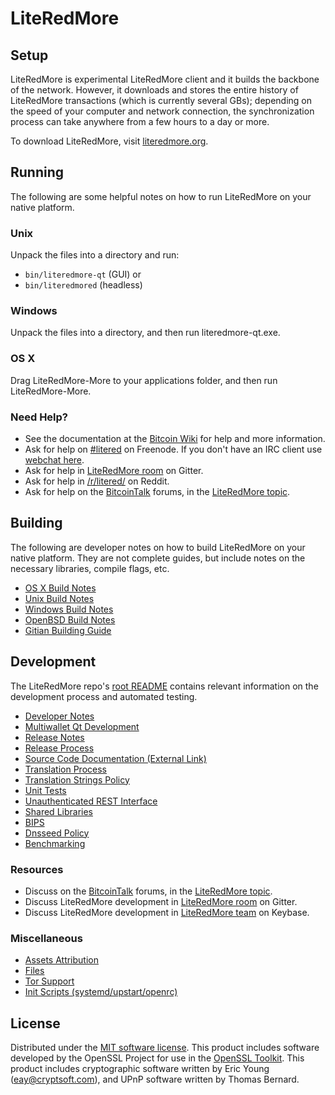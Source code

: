 LiteRedMore
=============

Setup
---------------------
LiteRedMore is experimental LiteRedMore client and it builds the backbone of the network. However, it downloads and stores the entire history of LiteRedMore transactions (which is currently several GBs); depending on the speed of your computer and network connection, the synchronization process can take anywhere from a few hours to a day or more.

To download LiteRedMore, visit [literedmore.org](https://literedmore.org).

Running
---------------------
The following are some helpful notes on how to run LiteRedMore on your native platform.

### Unix

Unpack the files into a directory and run:

- `bin/literedmore-qt` (GUI) or
- `bin/literedmored` (headless)

### Windows

Unpack the files into a directory, and then run literedmore-qt.exe.

### OS X

Drag LiteRedMore-More to your applications folder, and then run LiteRedMore-More.

### Need Help?

* See the documentation at the [Bitcoin Wiki](https://en.bitcoin.it/wiki/Main_Page)
for help and more information.
* Ask for help on [#litered](http://webchat.freenode.net?channels=litered) on Freenode. If you don't have an IRC client use [webchat here](http://webchat.freenode.net?channels=litered).
* Ask for help in [LiteRedMore room](https://gitter.im/LiteRedMore_Hub) on Gitter.
* Ask for help in [/r/litered/](https://nm.reddit.com/r/litered/) on Reddit.
* Ask for help on the [BitcoinTalk](https://bitcointalk.org/) forums, in the [LiteRedMore topic](https://bitcointalk.org/index.php?topic=3017838.new#new).

Building
---------------------
The following are developer notes on how to build LiteRedMore on your native platform. They are not complete guides, but include notes on the necessary libraries, compile flags, etc.

- [OS X Build Notes](build-osx.md)
- [Unix Build Notes](build-unix.md)
- [Windows Build Notes](build-windows.md)
- [OpenBSD Build Notes](build-openbsd.md)
- [Gitian Building Guide](gitian-building.md)

Development
---------------------
The LiteRedMore repo's [root README](/README.md) contains relevant information on the development process and automated testing.

- [Developer Notes](developer-notes.md)
- [Multiwallet Qt Development](multiwallet-qt.md)
- [Release Notes](release-notes.md)
- [Release Process](release-process.md)
- [Source Code Documentation (External Link)](https://dev.visucore.com/bitcoin/doxygen/)
- [Translation Process](translation_process.md)
- [Translation Strings Policy](translation_strings_policy.md)
- [Unit Tests](unit-tests.md)
- [Unauthenticated REST Interface](REST-interface.md)
- [Shared Libraries](shared-libraries.md)
- [BIPS](bips.md)
- [Dnsseed Policy](dnsseed-policy.md)
- [Benchmarking](benchmarking.md)

### Resources
* Discuss on the [BitcoinTalk](https://bitcointalk.org/) forums, in the [LiteRedMore topic](https://bitcointalk.org/index.php?topic=3017838.new#new).
* Discuss LiteRedMore development in [LiteRedMore room](https://gitter.im/LiteRedMore_Hub) on Gitter.
* Discuss LiteRedMore development in [LiteRedMore team](https://keybase.io/team/litered) on Keybase.

### Miscellaneous
- [Assets Attribution](assets-attribution.md)
- [Files](files.md)
- [Tor Support](tor.md)
- [Init Scripts (systemd/upstart/openrc)](init.md)

License
---------------------
Distributed under the [MIT software license](http://www.opensource.org/licenses/mit-license.php).
This product includes software developed by the OpenSSL Project for use in the [OpenSSL Toolkit](https://www.openssl.org/). This product includes
cryptographic software written by Eric Young ([eay@cryptsoft.com](mailto:eay@cryptsoft.com)), and UPnP software written by Thomas Bernard.
